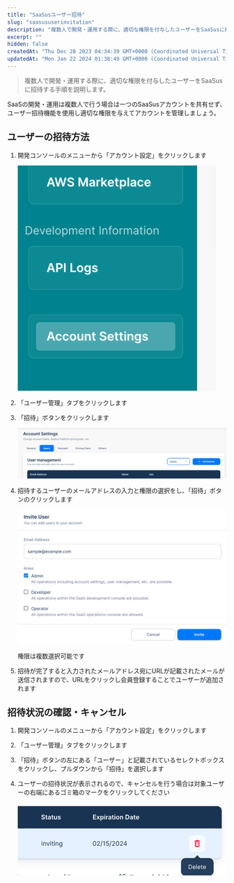 ```yaml
---
title: "SaaSusユーザー招待"
slug: "saasususerinvitation"
description: "複数人で開発・運用する際に、適切な権限を付与したユーザーをSaaSusに招待する手順を説明します。"
excerpt: ""
hidden: false
createdAt: "Thu Dec 28 2023 04:34:39 GMT+0000 (Coordinated Universal Time)"
updatedAt: "Mon Jan 22 2024 01:38:49 GMT+0000 (Coordinated Universal Time)"
---
```


> 複数人で開発・運用する際に、適切な権限を付与したユーザーをSaaSusに招待する手順を説明します。

SaaSの開発・運用は複数人で行う場合は一つのSaaSusアカウントを共有せず、ユーザー招待機能を使用し適切な権限を与えてアカウントを管理しましょう。

## ユーザーの招待方法

1. 開発コンソールのメニューから「アカウント設定」をクリックします

   ![saasususerinvitation-1](/ja/img/part-4/account-settings/saasususerinvitation/saasususerinvitation-1.png)
2. 「ユーザー管理」タブをクリックします
3. 「招待」ボタンをクリックします

   ![saasususerinvitation-2](/ja/img/part-4/account-settings/saasususerinvitation/saasususerinvitation-2.png)
4. 招待するユーザーのメールアドレスの入力と権限の選択をし、「招待」ボタンのクリックします

   ![saasususerinvitation-3](/ja/img/part-4/account-settings/saasususerinvitation/saasususerinvitation-3.png)

   権限は複数選択可能です
5. 招待が完了すると入力されたメールアドレス宛にURLが記載されたメールが送信されますので、URLをクリックし会員登録することでユーザーが追加されます

## 招待状況の確認・キャンセル

1. 開発コンソールのメニューから「アカウント設定」をクリックします
2. 「ユーザー管理」タブをクリックします
3. 「招待」ボタンの左にある「ユーザー」と記載されているセレクトボックスをクリックし、プルダウンから「招待」を選択します
4. ユーザーの招待状況が表示されるので、キャンセルを行う場合は対象ユーザーの右端にあるゴミ箱のマークをクリックしてください

   ![saasususerinvitation-4](/ja/img/part-4/account-settings/saasususerinvitation/saasususerinvitation-4.png)
